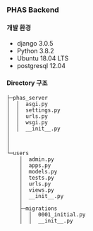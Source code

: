 ### PHAS Backend

#### 개발 환경
* django 3.0.5
* Python 3.8.2
* Ubuntu 18.04 LTS
* postgresql 12.04

#### Directory 구조
```
├─phas_server
│  │  asgi.py
│  │  settings.py
│  │  urls.py
│  │  wsgi.py
│  │  __init__.py
│  
│          
│
└─users
    │  admin.py
    │  apps.py
    │  models.py
    │  tests.py
    │  urls.py
    │  views.py
    │  __init__.py
    │
    ├─migrations
    │  │  0001_initial.py
    │  │  __init__.py

```
